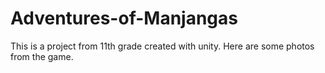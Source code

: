 # Adventures-of-Manjangas
This is a project from 11th grade created with unity. Here are some photos from the game.
